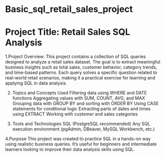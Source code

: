 # Basic_sql_retail_sales_project
# Project Title: Retail Sales SQL Analysis

1.Project Overview:
  This project contains a collection of SQL queries designed to analyze a retail sales dataset. The goal is to extract meaningful business insights such as total sales, customer behavior, category trends, and time-based patterns. Each query solves a specific question related to real-world retail scenarios, making it a practical exercise for learning and applying SQL in data analysis.

2. Topics and Concepts Used
  Filtering data using WHERE and DATE functions
  Aggregating values with SUM, COUNT, AVG, and MAX
  Grouping data with GROUP BY and sorting with ORDER BY
  Using CASE statements for conditional logic
  Extracting parts of dates and times using EXTRACT
  Working with customer and sales categories

3. Tools and Technologies
SQL (PostgreSQL recommended)
Any SQL execution environment (pgAdmin, DBeaver, MySQL Workbench, etc.)

4.Purpose
This project was created to practice SQL in a hands-on way using realistic business queries. It’s useful for beginners and intermediate learners looking to improve their data analysis skills using SQL.

